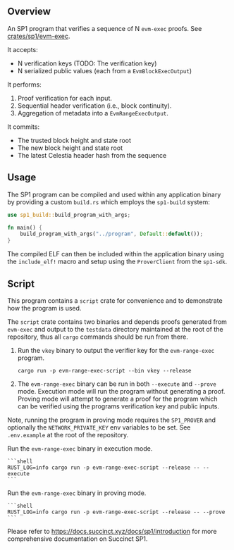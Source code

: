 ## Overview

An SP1 program that verifies a sequence of N `evm-exec` proofs.
See [crates/sp1/evm-exec](../evm-exec/).

It accepts:
- N verification keys (TODO: The verification key)
- N serialized public values (each from a `EvmBlockExecOutput`)

It performs:
1. Proof verification for each input.
2. Sequential header verification (i.e., block continuity).
3. Aggregation of metadata into a `EvmRangeExecOutput`.

It commits:
- The trusted block height and state root
- The new block height and state root
- The latest Celestia header hash from the sequence

## Usage

The SP1 program can be compiled and used within any application binary by providing a custom `build.rs` which employs the `sp1-build` system:

```rust
use sp1_build::build_program_with_args;

fn main() {
    build_program_with_args("../program", Default::default());
}
```

The compiled ELF can then be included within the application binary using the `include_elf!` macro and setup using the `ProverClient` from the `sp1-sdk`. 

## Script 

This program contains a `script` crate for convenience and to demonstrate how the program is used.

The `script` crate contains two binaries and depends proofs generated from `evm-exec` and output to the `testdata` directory maintained at the root of the repository, thus all `cargo` commands should be run from there.

1. Run the `vkey` binary to output the verifier key for the `evm-range-exec` program.

    ```shell
    cargo run -p evm-range-exec-script --bin vkey --release
    ```

2. The `evm-range-exec` binary can be run in both `--execute` and `--prove` mode. Execution mode will run the program without generating a proof.
Proving mode will attempt to generate a proof for the program which can be verified using the programs verification key and public inputs.

Note, running the program in proving mode requires the `SP1_PROVER` and optionally the `NETWORK_PRIVATE_KEY` env variables to be set.
See `.env.example` at the root of the repository.

Run the `evm-range-exec` binary in execution mode.

    ```shell
    RUST_LOG=info cargo run -p evm-range-exec-script --release -- --execute
    ```

Run the `evm-range-exec` binary in proving mode.

    ```shell
    RUST_LOG=info cargo run -p evm-range-exec-script --release -- --prove
    ```

Please refer to https://docs.succinct.xyz/docs/sp1/introduction for more comprehensive documentation on Succinct SP1.
